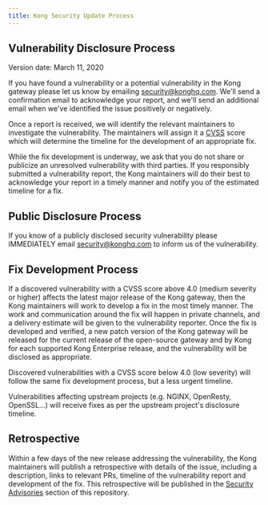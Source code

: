 ```yaml
---
title: Kong Security Update Process
---
```



## Vulnerability Disclosure Process

Version date: March 11, 2020

If you have found a vulnerability or a potential vulnerability in the Kong gateway please let us know by emailing [security@konghq.com](mailto:security@konghq.com). We'll send a confirmation email to acknowledge your report, and we'll send an additional email when we've identified the issue positively or negatively.

Once a report is received, we will identify the relevant maintainers to investigate the vulnerability. The maintainers will assign it a [CVSS](https://www.first.org/cvss/) score which will determine the timeline for the development of an appropriate fix.

While the fix development is underway, we ask that you do not share or publicize an unresolved vulnerability with third parties. If you responsibly submitted a vulnerability report, the Kong maintainers will do their best to acknowledge your report in a timely manner and notify you of the estimated timeline for a fix.


## Public Disclosure Process

If you know of a publicly disclosed security vulnerability please IMMEDIATELY email [security@konghq.com](mailto:security@konghq.com) to inform us of the vulnerability.


## Fix Development Process

If a discovered vulnerability with a CVSS score above 4.0 (medium severity or higher) affects the latest major release of the Kong gateway, then the Kong maintainers will work to develop a fix in the most timely manner. The work and communication around the fix will happen in private channels, and a delivery estimate will be given to the vulnerability reporter. Once the fix is developed and verified, a new patch version of the Kong gateway will be released for the current release of the open-source gateway and by Kong for each supported Kong Enterprise release, and the vulnerability will be disclosed as appropriate.

Discovered vulnerabilities with a CVSS score below 4.0 (low severity) will follow the same fix development process, but a less urgent timeline.

Vulnerabilities affecting upstream projects (e.g. NGINX, OpenResty, OpenSSL...) will receive fixes as per the upstream project's disclosure timeline.


## Retrospective

Within a few days of the new release addressing the vulnerability, the Kong maintainers will publish a retrospective with details of the issue, including a description, links to relevant PRs, timeline of the vulnerability report and development of the fix. This retrospective will be published in the [Security Advisories](https://github.com/Kong/kong/security/advisories) section of this repository.
